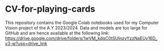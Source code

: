 # CV-for-playing-cards
This repository contains the Google Colab notebooks used for my Computer Vision project of the A.Y 2023/2024.
Data and models are too large for GitHub and are hence available at the following link: https://drive.google.com/drive/folders/1wVM_kdgC0tSUInzyYzzNaEUy16D_v3-w?usp=drive_link

